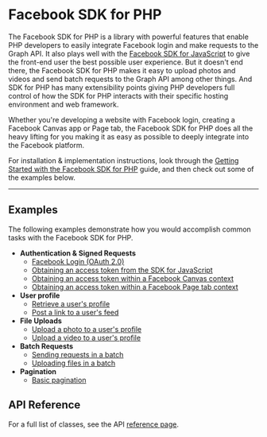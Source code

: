 # Facebook SDK for PHP

The Facebook SDK for PHP is a library with powerful features that enable PHP developers to easily integrate Facebook login and make requests to the Graph API. It also plays well with the [Facebook SDK for JavaScript](https://developers.facebook.com/docs/javascript) to give the front-end user the best possible user experience. But it doesn't end there, the Facebook SDK for PHP makes it easy to upload photos and videos and send batch requests to the Graph API among other things. And SDK for PHP has many extensibility points giving PHP developers full control of how the SDK for PHP interacts with their specific hosting environment and web framework.

Whether you're developing a website with Facebook login, creating a Facebook Canvas app or Page tab, the Facebook SDK for PHP does all the heavy lifting for you making it as easy as possible to deeply integrate into the Facebook platform.

For installation & implementation instructions, look through the [Getting Started with the Facebook SDK for PHP](./getting_started.md) guide, and then check out some of the examples below.

---

## Examples

The following examples demonstrate how you would accomplish common tasks with the Facebook SDK for PHP.

- **Authentication & Signed Requests**
  - [Facebook Login (OAuth 2.0)](./examples/facebook_login.md)
  - [Obtaining an access token from the SDK for JavaScript](./examples/access_token_from_javascript.md)
  - [Obtaining an access token within a Facebook Canvas context](./examples/access_token_from_canvas.md)
  - [Obtaining an access token within a Facebook Page tab context](./examples/access_token_from_page_tab.md)
- **User profile**
  - [Retrieve a user's profile](./examples/retrieve_user_profile.md)
  - [Post a link to a user's feed](./examples/post_links.md)
- **File Uploads**
  - [Upload a photo to a user's profile](./examples/upload_photo.md)
  - [Upload a video to a user's profile](./examples/upload_video.md)
- **Batch Requests**
  - [Sending requests in a batch](./examples/batch_request.md)
  - [Uploading files in a batch](./examples/batch_upload.md)
- **Pagination**
  - [Basic pagination](./examples/pagination_basic.md)

## API Reference

For a full list of classes, see the API [reference page](./reference.md).
